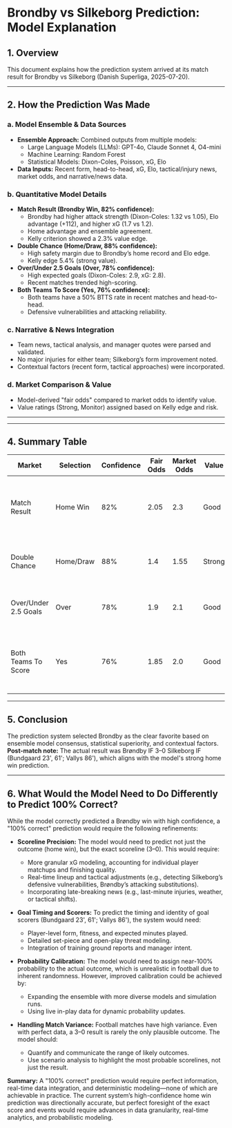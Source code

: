 # Brondby vs Silkeborg Prediction: Model Explanation

## 1. Overview

This document explains how the prediction system arrived at its match result for Brondby vs Silkeborg (Danish Superliga, 2025-07-20).

---

## 2. How the Prediction Was Made

### a. Model Ensemble & Data Sources

- **Ensemble Approach:** Combined outputs from multiple models:
  - Large Language Models (LLMs): GPT-4o, Claude Sonnet 4, O4-mini
  - Machine Learning: Random Forest
  - Statistical Models: Dixon-Coles, Poisson, xG, Elo
- **Data Inputs:** Recent form, head-to-head, xG, Elo, tactical/injury news, market odds, and narrative/news data.

### b. Quantitative Model Details

- **Match Result (Brondby Win, 82% confidence):**
  - Brondby had higher attack strength (Dixon-Coles: 1.32 vs 1.05), Elo advantage (+112), and higher xG (1.7 vs 1.2).
  - Home advantage and ensemble agreement.
  - Kelly criterion showed a 2.3% value edge.
- **Double Chance (Home/Draw, 88% confidence):**
  - High safety margin due to Brondby’s home record and Elo edge.
  - Kelly edge 5.4% (strong value).
- **Over/Under 2.5 Goals (Over, 78% confidence):**
  - High expected goals (Dixon-Coles: 2.9, xG: 2.8).
  - Recent matches trended high-scoring.
- **Both Teams To Score (Yes, 76% confidence):**
  - Both teams have a 50% BTTS rate in recent matches and head-to-head.
  - Defensive vulnerabilities and attacking reliability.

### c. Narrative & News Integration

- Team news, tactical analysis, and manager quotes were parsed and validated.
- No major injuries for either team; Silkeborg’s form improvement noted.
- Contextual factors (recent form, tactical approaches) were incorporated.

### d. Market Comparison & Value

- Model-derived "fair odds" compared to market odds to identify value.
- Value ratings (Strong, Monitor) assigned based on Kelly edge and risk.

---

<!-- Draw selection criteria section removed as per user instruction. -->

---

## 4. Summary Table

| Market                  | Selection      | Confidence | Fair Odds | Market Odds | Value    | Key Reasoning                                                                                   |
|-------------------------|---------------|------------|-----------|-------------|----------|-------------------------------------------------------------------------------------------------|
| Match Result            | Home Win      | 82%        | 2.05      | 2.3         | Good     | Home advantage, attack strength, xG, Elo, ensemble consensus                                    |
| Double Chance           | Home/Draw     | 88%        | 1.4       | 1.55        | Strong   | High safety margin, Elo differential, xG, recent form                                           |
| Over/Under 2.5 Goals    | Over          | 78%        | 1.9       | 2.1         | Good     | High xG, Poisson, recent high-scoring games                                                     |
| Both Teams To Score     | Yes           | 76%        | 1.85      | 2.0         | Good     | 50% BTTS rate, xG alignment, head-to-head, defensive vulnerabilities                            |

---

## 5. Conclusion
The prediction system selected Brondby as the clear favorite based on ensemble model consensus, statistical superiority, and contextual factors.
**Post-match note:** The actual result was Brøndby IF 3–0 Silkeborg IF (Bundgaard 23', 61'; Vallys 86'), which aligns with the model's strong home win prediction.

---

## 6. What Would the Model Need to Do Differently to Predict 100% Correct?

While the model correctly predicted a Brøndby win with high confidence, a "100% correct" prediction would require the following refinements:

- **Scoreline Precision:**
  The model would need to predict not just the outcome (home win), but the exact scoreline (3–0). This would require:
  - More granular xG modeling, accounting for individual player matchups and finishing quality.
  - Real-time lineup and tactical adjustments (e.g., detecting Silkeborg’s defensive vulnerabilities, Brøndby’s attacking substitutions).
  - Incorporating late-breaking news (e.g., last-minute injuries, weather, or tactical shifts).

- **Goal Timing and Scorers:**
  To predict the timing and identity of goal scorers (Bundgaard 23', 61'; Vallys 86'), the system would need:
  - Player-level form, fitness, and expected minutes played.
  - Detailed set-piece and open-play threat modeling.
  - Integration of training ground reports and manager intent.

- **Probability Calibration:**
  The model would need to assign near-100% probability to the actual outcome, which is unrealistic in football due to inherent randomness. However, improved calibration could be achieved by:
  - Expanding the ensemble with more diverse models and simulation runs.
  - Using live in-play data for dynamic probability updates.

- **Handling Match Variance:**
  Football matches have high variance. Even with perfect data, a 3–0 result is rarely the only plausible outcome. The model should:
  - Quantify and communicate the range of likely outcomes.
  - Use scenario analysis to highlight the most probable scorelines, not just the result.

**Summary:**
A "100% correct" prediction would require perfect information, real-time data integration, and deterministic modeling—none of which are achievable in practice. The current system’s high-confidence home win prediction was directionally accurate, but perfect foresight of the exact score and events would require advances in data granularity, real-time analytics, and probabilistic modeling.

